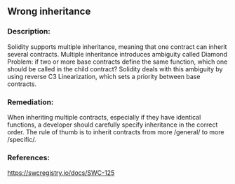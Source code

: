 ## Wrong inheritance

### Description:
Solidity supports multiple inheritance, meaning that one contract can inherit several contracts. Multiple inheritance introduces ambiguity called Diamond Problem: if two or more base contracts define the same function, which one should be called in the child contract? Solidity deals with this ambiguity by using reverse C3 Linearization, which sets a priority between base contracts.

### Remediation:
When inheriting multiple contracts, especially if they have identical functions, a developer should carefully specify inheritance in the correct order. The rule of thumb is to inherit contracts from more /general/ to more /specific/.

### References:
https://swcregistry.io/docs/SWC-125